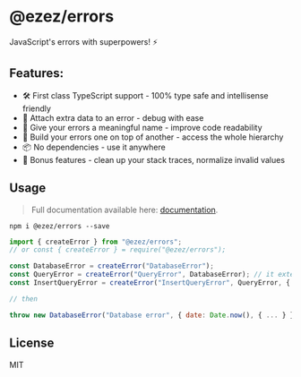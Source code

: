 # @ezez/errors

JavaScript's errors with superpowers! ⚡

## Features:

- 🛠 First class TypeScript support - 100% type safe and intellisense friendly
- 📝 Attach extra data to an error - debug with ease
- 🪬 Give your errors a meaningful name - improve code readability
- 🧱 Build your errors one on top of another - access the whole hierarchy
- 📦 No dependencies - use it anywhere
- 🌟 Bonus features - clean up your stack traces, normalize invalid values

## Usage

> Full documentation available here: [documentation](https://ezez.dev/docs/errors/latest/).

`npm i @ezez/errors --save`

```javascript
import { createError } from "@ezez/errors";
// or const { createError } = require("@ezez/errors");

const DatabaseError = createError("DatabaseError");
const QueryError = createError("QueryError", DatabaseError); // it extends `Error` by default, but you can pass another error
const InsertQueryError = createError("InsertQueryError", QueryError, { cleanStackTraces: false });

// then

throw new DatabaseError("Database error", { date: Date.now(), { ... } });
```

## License

MIT
